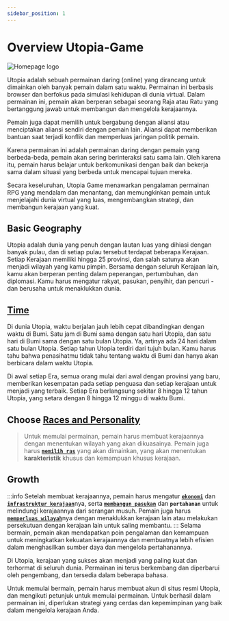 ```yaml
---
sidebar_position: 1
---
```

# Overview Utopia-Game

![Homepage logo](/img/Homepage-utopia.jpeg)

Utopia adalah sebuah permainan daring (online) yang dirancang untuk dimainkan oleh banyak pemain dalam satu waktu. Permainan ini berbasis browser dan berfokus pada simulasi kehidupan di dunia virtual. Dalam permainan ini, pemain akan berperan sebagai seorang Raja atau Ratu yang bertanggung jawab untuk membangun dan mengelola kerajaannya.

Pemain juga dapat memilih untuk bergabung dengan aliansi atau menciptakan aliansi sendiri dengan pemain lain. Aliansi dapat memberikan bantuan saat terjadi konflik dan memperluas jaringan politik pemain.

Karena permainan ini adalah permainan daring dengan pemain yang berbeda-beda, pemain akan sering berinteraksi satu sama lain. Oleh karena itu, pemain harus belajar untuk berkomunikasi dengan baik dan bekerja sama dalam situasi yang berbeda untuk mencapai tujuan mereka.

Secara keseluruhan, Utopia Game menawarkan pengalaman permainan RPG yang mendalam dan menantang, dan memungkinkan pemain untuk menjelajahi dunia virtual yang luas, mengembangkan strategi, dan membangun kerajaan yang kuat.

## Basic Geography
Utopia adalah dunia yang penuh dengan lautan luas yang dihiasi dengan banyak pulau, dan di setiap pulau tersebut terdapat beberapa Kerajaan. Setiap Kerajaan memiliki hingga 25 provinsi, dan salah satunya akan menjadi wilayah yang kamu pimpin. Bersama dengan seluruh Kerajaan lain, kamu akan berperan penting dalam peperangan, pertumbuhan, dan diplomasi. Kamu harus mengatur rakyat, pasukan, penyihir, dan pencuri - dan berusaha untuk menaklukkan dunia.

## [Time](https://www.notion.so/Time-850ddafd297c470aa24ae03d2c29f65d?pvs=4) 
Di dunia Utopia, waktu berjalan jauh lebih cepat dibandingkan dengan waktu di Bumi. Satu jam di Bumi sama dengan satu hari Utopia, dan satu hari di Bumi sama dengan satu bulan Utopia. Ya, artinya ada 24 hari dalam satu bulan Utopia. Setiap tahun Utopia terdiri dari tujuh bulan. Kamu harus tahu bahwa penasihatmu tidak tahu tentang waktu di Bumi dan hanya akan berbicara dalam waktu Utopia.

Di awal setiap Era, semua orang mulai dari awal dengan provinsi yang baru, memberikan kesempatan pada setiap penguasa dan setiap kerajaan untuk menjadi yang terbaik. Setiap Era berlangsung sekitar 8 hingga 12 tahun Utopia, yang setara dengan 8 hingga 12 minggu di waktu Bumi.

## Choose [Races and Personality](https://utopia-game.com/wol/chooser/age_details/)
> Untuk memulai permainan, pemain harus membuat kerajaannya dengan menentukan wilayah yang akan dikuasainya. Pemain juga harus [**`memilih ras`**](https://www.notion.so/Personality-and-Races-297b7a258880469c808f22dbfdf509da?pvs=4) yang akan dimainkan, yang akan menentukan **karakteristik** khusus dan kemampuan khusus kerajaan.

## Growth
:::info
Setelah membuat kerajaannya, pemain harus mengatur [**`ekonomi`**](./QuickStart/Infrastructure%20and%20Growth/Growth/FAQ-Growth.md) dan [**`infrastruktur kerajaan`**](./QuickStart/Infrastructure%20and%20Growth/Building%20Your%20Province/Buildings-and-TheirEffect.md)nya, serta [**`membangun pasukan`**](./QuickStart/Infrastructure%20and%20Growth/Growth/Military.md) dan **`pertahanan`** untuk melindungi kerajaannya dari serangan musuh. Pemain juga harus [**`memperluas wilayah`**](./QuickStart/Infrastructure%20and%20Growth/Growth/Explorations.md)nya  dengan menaklukkan kerajaan lain atau melakukan persekutuan dengan kerajaan lain untuk saling membantu.
:::
Selama bermain, pemain akan mendapatkan poin pengalaman dan kemampuan untuk meningkatkan kekuatan kerajaannya dan membuatnya lebih efisien dalam menghasilkan sumber daya dan mengelola pertahanannya.


Di Utopia, kerajaan yang sukses akan menjadi yang paling kuat dan terhormat di seluruh dunia. Permainan ini terus berkembang dan diperbarui oleh pengembang, dan tersedia dalam beberapa bahasa.

Untuk memulai bermain, pemain harus membuat akun di situs resmi Utopia, dan mengikuti petunjuk untuk memulai permainan. Untuk berhasil dalam permainan ini, diperlukan strategi yang cerdas dan kepemimpinan yang baik dalam mengelola kerajaan Anda.